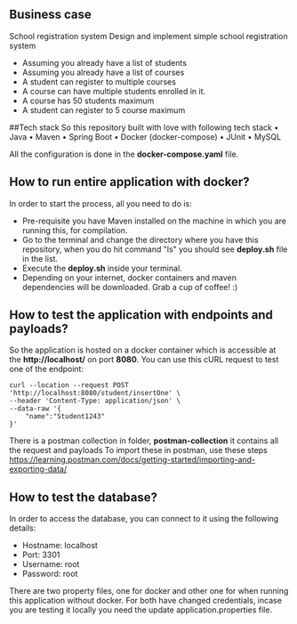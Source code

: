 ## Business case
School registration system
Design and implement simple school registration system
- Assuming you already have a list of students
- Assuming you already have a list of courses
- A student can register to multiple courses
- A course can have multiple students enrolled in it.
- A course has 50 students maximum
- A student can register to 5 course maximum

##Tech stack
So this repository built with love with following tech stack
• Java
• Maven
• Spring Boot
• Docker (docker-compose)
• JUnit
• MySQL

All the configuration is done in the **docker-compose.yaml** file.

## How to run entire application with docker?
In order to start the process, all you need to do is:
- Pre-requisite you have Maven installed on the machine in which you are running this, for compilation.
- Go to the terminal and change the directory where you have this repository, when you do hit command "ls" you should see **deploy.sh** file in the list.
- Execute the **deploy.sh** inside your terminal.
- Depending on your internet, docker containers and maven dependencies will be downloaded. Grab a cup of coffee! :)

## How to test the application with endpoints and payloads?

So the application is hosted on a docker container which is accessible at the **http://localhost/** on port **8080**.
You can use this cURL request to test one of the endpoint:

```
curl --location --request POST 'http://localhost:8080/student/insertOne' \
--header 'Content-Type: application/json' \
--data-raw '{
    "name":"Student1243"
}'
```

There is a postman collection in folder, **postman-collection** it contains all the request and payloads
To import these in postman, use these steps https://learning.postman.com/docs/getting-started/importing-and-exporting-data/

## How to test the database?

In order to access the database, you can connect to it using the following details:
- Hostname: localhost
- Port: 3301
- Username: root
- Password: root

There are two property files, one for docker and other one for when running this application without docker.
For both have changed credentials, incase you are testing it locally you need the update application.properties file.



